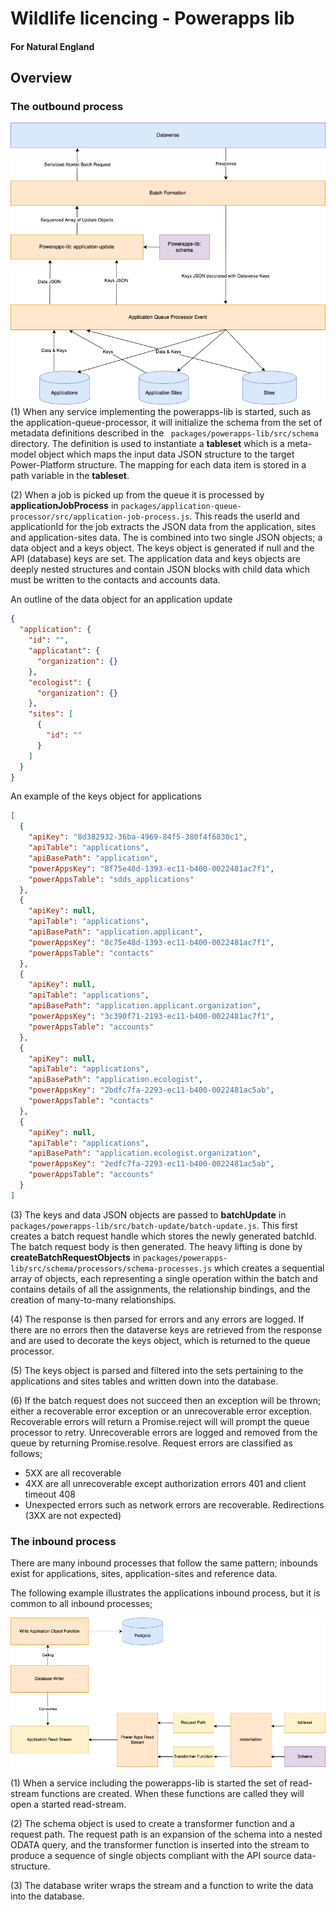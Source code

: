 # Wildlife licencing - Powerapps lib

#### For Natural England

## Overview
### The outbound process
![Outbound](./powerapps-lib-outbound.png)
(1) When any service implementing the powerapps-lib is started, such as the application-queue-processor, it will initialize the schema from the set of metadata definitions described in the ``` packages/powerapps-lib/src/schema``` directory. The definition is used to instantiate a __tableset__ which is a meta-model object which maps the input data JSON structure to the target Power-Platform structure. The mapping for each data item is stored in a path variable in the __tableset__.

(2) When a job is picked up from the queue it is processed by __applicationJobProcess__ in ```packages/application-queue-processor/src/application-job-process.js```. This reads the userId and applicationId for the job extracts the JSON data from the application, sites and application-sites data. The is combined into two single JSON objects; a data object and a keys object. The keys object is generated if null and the API (database) keys are set. The application data and keys objects are deeply nested structures and contain JSON blocks with child data which must be written to the contacts and accounts data.

An outline of the data object for an application update
```json
{
  "application": {
    "id": "",
    "applicatant": {
      "organization": {}
    },
    "ecologist": {
      "organization": {}
    },
    "sites": [
      {
        "id": ""
      }
    ]
  }
}
```

An example of the keys object for applications
```json
[
  {
    "apiKey": "8d382932-36ba-4969-84f5-380f4f6830c1",
    "apiTable": "applications",
    "apiBasePath": "application",
    "powerAppsKey": "8f75e48d-1393-ec11-b400-0022481ac7f1",
    "powerAppsTable": "sdds_applications"
  },
  {
    "apiKey": null,
    "apiTable": "applications",
    "apiBasePath": "application.applicant",
    "powerAppsKey": "8c75e48d-1393-ec11-b400-0022481ac7f1",
    "powerAppsTable": "contacts"
  },
  {
    "apiKey": null,
    "apiTable": "applications",
    "apiBasePath": "application.applicant.organization",
    "powerAppsKey": "3c390f71-2193-ec11-b400-0022481ac7f1",
    "powerAppsTable": "accounts"
  },
  {
    "apiKey": null,
    "apiTable": "applications",
    "apiBasePath": "application.ecologist",
    "powerAppsKey": "2bdfc7fa-2293-ec11-b400-0022481ac5ab",
    "powerAppsTable": "contacts"
  },
  {
    "apiKey": null,
    "apiTable": "applications",
    "apiBasePath": "application.ecologist.organization",
    "powerAppsKey": "2edfc7fa-2293-ec11-b400-0022481ac5ab",
    "powerAppsTable": "accounts"
  }
]
```

(3) The keys and data JSON objects are passed to __batchUpdate__ in ```packages/powerapps-lib/src/batch-update/batch-update.js```. This first creates a batch request handle which stores the newly generated batchId. The batch request body is then generated. The heavy lifting is done by  __createBatchRequestObjects__ in ```packages/powerapps-lib/src/schema/processors/schema-processes.js``` which creates a sequential array of objects, each representing a single operation within the batch and contains details of all the assignments, the relationship bindings, and the creation of many-to-many relationships.

(4) The response is then parsed for errors and any errors are logged. If there are no errors then the dataverse keys are retrieved from the response and are used to decorate the keys object, which is returned to the queue processor.

(5) The keys object is parsed and filtered into the sets pertaining to the applications and sites tables and written down into the database.

(6) If the batch request does not succeed then an exception will be thrown; either a recoverable error exception or an unrecoverable error exception. Recoverable errors will return a Promise.reject will will prompt the queue processor to retry. Unrecoverable errors are logged and removed from the queue by returning Promise.resolve. Request errors are classified as follows;
- 5XX are all recoverable
- 4XX are all unrecoverable except authorization errors 401 and client timeout 408
- Unexpected errors such as network errors are recoverable. Redirections (3XX are not expected)

### The inbound process
There are many inbound processes that follow the same pattern; inbounds exist for applications, sites, application-sites and reference data.

The following example illustrates the applications inbound process, but it is common to all inbound processes;

![Inbound](./powerapps-lib-inbound.png)

(1) When a service including the powerapps-lib is started the set of read-stream functions are created. When these functions are called they will open a started read-stream.

(2) The schema object is used to create a transformer function and a request path. The request path is an expansion of the schema into a nested ODATA query, and the transformer function is inserted into the stream to produce a sequence of single objects compliant with the API source data-structure.

(3) The database writer wraps the stream and a function to write the data into the database.



